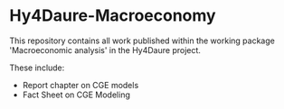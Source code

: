 # Hy4Daure-Macroeconomy
This repository contains all work published within the working package 'Macroeconomic analysis' in the Hy4Daure project.

These include:
- Report chapter on CGE models
- Fact Sheet on CGE Modeling
